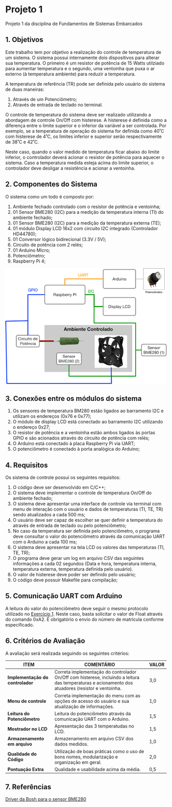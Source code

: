 # Projeto 1

Projeto 1 da disciplina de Fundamentos de Sistemas Embarcados

## 1. Objetivos

Este trabalho tem por objetivo a realização do controle de temperatura de um sistema. O sistema possui internamente dois dispositivos para alterar sua temperatura. O primeiro é um resistor de potência de 15 Watts utilziado para aumentar temperatura e o segundo, uma ventoínha que puxa o ar externo (à temperatura ambiente) para reduzir a temperatura. 

A temperatura de referência (TR) pode ser definida pelo usuário do sistema de duas maneiras:

1. Através de um Potenciômetro;
2. Através de entrada de teclado no terminal.

O controle de temperatura do sistema deve ser realizado utilizando a abordagem de controle On/Off com histerese. A histerese é definida como a diferença entre o limite superior e o inferior da variável a ser controlada. Por exemplo, se a temperatura de operação do sistema for definida como 40˚C com histerese de 4˚C, os limites inferior e superior serão respectivamente de 38˚C e 42˚C.

Neste caso, quando o valor medido de temperatura ficar abaixo do limite inferior, o controlador deverá acionar o resistor de potência para aquecer o sistema. Caso a temperatura medida esteja acima do limite superior, o controlador deve desligar a resistência e acionar a ventoínha. 

## 2. Componentes do Sistema

O sistema como um todo é composto por:
1. Ambiente fechado controlado com o resistor de potência e ventoinha;
2. 01 Sensor BME280 (I2C) para a medição da temperatura interna (TI) do ambiente fechado;
3. 01 Sensor BME280 (I2C) para a medição da temperatura externa (TE);
4. 01 módulo Display LCD 16x2 com circuito I2C integrado (Controlador HD44780);
5. 01 Conversor lógico bidirecional (3.3V / 5V);
6. Circuito de potência com 2 relés;
6. 01 Arduino Micro;
7. Potenciômetro;
8. Raspberry Pi 4;

![Figura](figuras/Figura_Trabalho_1.png)

## 3. Conexões entre os módulos do sistema

1. Os sensores de temperatura BM280 estão ligados ao barramento I2C e utilizam os endereços (0x76 e 0x77);
2. O módulo de display LCD está conectado ao barramento I2C utilizando o endereço 0x27;
3. O resistor de potência e a ventoínha estão ambos ligados às portas GPIO e são acionados através do circuito de potência com relés;
4. O Arduino está conectado à placa Raspberry Pi via UART;
5. O potenciômetro é conectado à porta analógica do Arduino;

## 4. Requisitos

Os sistema de controle possui os seguintes requisitos:
1. O código deve ser desenvolvido em C/C++;
2. O sistema deve implementar o controle de temperatura On/Off do ambiente fechado;
3. O sistema deve apresentar uma interface de controle via terminal com menu de interação com o usuário e dados de temperaturas (TI, TE, TR) sendo atualizados a cada 500 ms;
4. O usuário deve ser capaz de escolher se quer definir a temperatura do  através de entrada de teclado ou pelo potenciômetro;
5. No caso da temperatura ser definida pelo potenciômetro, o programa deve consultar o valor do potenciômetro através da comunicação UART com o Arduino a cada 100 ms;
6. O sistema deve apresentar na tela LCD os valores das temperaturas (TI, TE, TR);
7. O programa deve gerar um log em arquivo CSV das seguintes informações a cada 02 segundos (Data e hora, temperatura interna, temperatura externa, temperatura definida pelo usuário).
8. O valor de histerese deve poder ser definido pelo usuário;
9. O código deve possuir Makefile para compilação;

## 5. Comunicação UART com Arduino

A leitura do valor do potenciômetro deve seguir o mesmo protocolo utilizado no [Exercício 1](referencias/Exercicio_1_UART.pdf). 
Neste caso, basta solicitar o valor de Float através do comando 0xA2. É obrigatório o envio do número de matrícula conforme especificado. 

## 6. Critérios de Avaliação

A avaliação será realizada seguindo os seguintes critérios:

|   ITEM    |   COMENTÁRIO  |   VALOR   |
|------------------------|---------------------------------------------------------------------------------------------------------|---------|
|**Implementação do controlador** | Correta implementação do controlador On/Off com histerese, incluindo a leitura das temperaturas e acionamento dos atuadores (resistor e ventoinha. |    3,0 |
|**Menu de controle**        | Correta implementação do menu com as opções de acesso do usuário e sua atualização de informações. | 1,0 |
|**Leitura do Potenciômetro**| Leitura do potenciômetro através da comunicação UART com o Arduino. | 1,5 |
|**Mostrador no LCD**        | Apresentação das 3 temperatudas no LCD. | 1,5 |
|**Armazenamento em arquivo**| Armazenamento em arquivo CSV dos dados medidos. |   1,0 |
|**Qualidade do Código**     | Utilização de boas práticas como o uso de bons nomes, modularização e organização em geral.    |  2,0 |
|**Pontuação Extra**         |   Qualidade e usabilidade acima da média.  |  0,5   |

## 7. Referências

[Driver da Bosh para o sensor BME280](https://github.com/BoschSensortec/BME280_driver)
